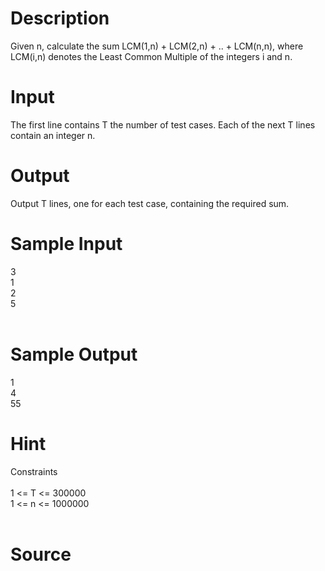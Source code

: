
# Description

<div class="content">Given n, calculate the sum LCM(1,n) + LCM(2,n) + .. + LCM(n,n), where LCM(i,n) denotes the Least Common Multiple of the integers i and n.
</div>

# Input

<div class="content">The first line contains T the number of test cases. Each of the next T lines contain an integer n.
</div>

# Output

<div class="content">Output T lines, one for each test case, containing the required sum.


</div>

# Sample Input

<div class="content"><span class="sampledata">3<br/>
1<br/>
2<br/>
5<br/>
<br/>
</span></div>

# Sample Output

<div class="content"><span class="sampledata">1<br/>
4<br/>
55<br/>
</span></div>

# Hint

<div class="content"><p>Constraints<br/>
<br/>
1 &lt;= T &lt;= 300000<br/>
1 &lt;= n &lt;= 1000000<br/>
<br/>
</p></div>

# Source

<div class="content"><p><a href="problemset.php?search="></a></p></div>

